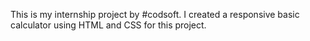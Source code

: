 This is my internship project by #codsoft. I created a responsive basic calculator using HTML and CSS for this project.

